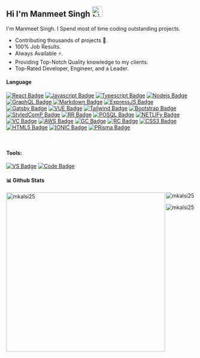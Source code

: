 ## Hi I'm Manmeet Singh <img src="https://user-images.githubusercontent.com/1303154/88677602-1635ba80-d120-11ea-84d8-d263ba5fc3c0.gif" width="28px" alt="hi">

I'm Manmeet Singh. I Spend most of time coding outstanding projects.

<!-- TODO: Add last video link -->

- Contributing thousands of projects 💫.
- 100% Job Results.
- Always Available ⚡️.
- Providing Top-Notch Quality knowledge to my clients.
- Top-Rated Developer, Engineer, and a Leader.

#### Language

<!-- TODO: Make technologies links takes you to repositories -->

[![React Badge](https://img.shields.io/badge/-React-61DBFB?style=for-the-badge&labelColor=black&logo=react&logoColor=61DBFB)](#) [![Javascript Badge](https://img.shields.io/badge/-Javascript-F0DB4F?style=for-the-badge&labelColor=black&logo=javascript&logoColor=F0DB4F)](#) [![Typescript Badge](https://img.shields.io/badge/-Typescript-007acc?style=for-the-badge&labelColor=black&logo=typescript&logoColor=007acc)](#) [![Nodejs Badge](https://img.shields.io/badge/-Nodejs-3C873A?style=for-the-badge&labelColor=black&logo=node.js&logoColor=3C873A)](#) [![GraphQL Badge](https://img.shields.io/badge/-GraphQl-e535ab?style=for-the-badge&labelColor=black&logo=node.js&logoColor=e535ab)](#) [![Markdown Badge](https://img.shields.io/badge/Markdown-000000?style=for-the-badge&logo=markdown&logoColor=white)](#) [![ExpressJS Badge](https://img.shields.io/badge/Express.js-404D59?style=for-the-badge)](#) [![Gatsby Badge](https://img.shields.io/badge/Gatsby-663399?style=for-the-badge&logo=gatsby&logoColor=white)](#) [![VUE Badge](https://img.shields.io/badge/Vue.js-35495E?style=for-the-badge&logo=vue.js&logoColor=4FC08D)](#) [![Tailwind Badge](https://img.shields.io/badge/Tailwind_CSS-38B2AC?style=for-the-badge&logo=tailwind-css&logoColor=white)](#) 
[![Bootstrap Badge](https://img.shields.io/badge/Bootstrap-563D7C?style=for-the-badge&logo=bootstrap&logoColor=white)](#)
[![StyledComP Badge](https://img.shields.io/badge/styled--components-DB7093?style=for-the-badge&logo=styled-components&logoColor=white)](#)
[![RR Badge](https://img.shields.io/badge/React_Router-CA4245?style=for-the-badge&logo=react-router&logoColor=white)](#)
[![POSQL Badge](https://img.shields.io/badge/PostgreSQL-316192?style=for-the-badge&logo=postgresql&logoColor=white)](#)
[![NETLIFy Badge](https://img.shields.io/badge/Netlify-00C7B7?style=for-the-badge&logo=netlify&logoColor=white)](#)
[![VC Badge](https://img.shields.io/badge/Vercel-000000?style=for-the-badge&logo=vercel&logoColor=white)](#)
[![AWS Badge](https://img.shields.io/badge/Amazon_AWS-232F3E?style=for-the-badge&logo=amazon-aws&logoColor=white)](#)
[![GC Badge](https://img.shields.io/badge/Google_Cloud-4285F4?style=for-the-badge&logo=google-cloud&logoColor=white)](#)
[![RC Badge](https://img.shields.io/badge/React_Native-20232A?style=for-the-badge&logo=react&logoColor=61DAFB)](#)
[![CSS3 Badge](https://img.shields.io/badge/CSS3-1572B6?style=for-the-badge&logo=css3&logoColor=white)](#)
[![HTML5 Badge](https://img.shields.io/badge/HTML5-E34F26?style=for-the-badge&logo=html5&logoColor=white)](#)
[![IONIC Badge](https://img.shields.io/badge/Ionic-3880FF?style=for-the-badge&logo=ionic&logoColor=white)](#)
[![PRisma Badge](https://img.shields.io/badge/Prisma-3982CE?style=for-the-badge&logo=Prisma&logoColor=white)](#)

<br />


#### Tools:

[![VS Badge](https://img.shields.io/badge/Visual_Studio_Code-0078D4?style=for-the-badge&logo=visual%20studio%20code&logoColor=white)](#)
[![Code Badge](https://img.shields.io/badge/Codesandbox-000000?style=for-the-badge&logo=CodeSandbox&logoColor=white)](#)

#### 📊 Github Stats
<p><img align="left" src="https://github-readme-stats.vercel.app/api?username=mkalsi25&show_icons=true&locale=en&count_private=true" alt="mkalsi25" width="424px"/></p>
<p><img align="center" src="https://github-readme-stats.vercel.app/api/top-langs?username=mkalsi25&show_icons=true&locale=en&layout=compact" alt="mkalsi25" /></p>
<p align="left"> <img src="https://komarev.com/ghpvc/?username=mkalsi25&label=Profile Views&color=blue&style=for-the-badge" alt="mkalsi25" /> </p>
